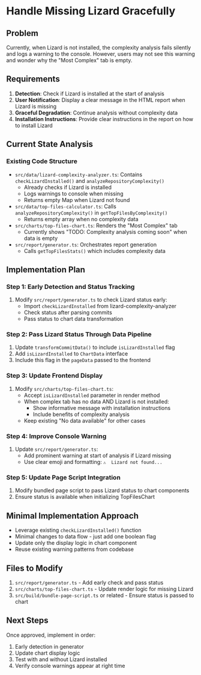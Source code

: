 # Handle Missing Lizard Gracefully

## Problem
Currently, when Lizard is not installed, the complexity analysis fails silently and logs a warning to the console. However, users may not see this warning and wonder why the "Most Complex" tab is empty.

## Requirements

1. **Detection**: Check if Lizard is installed at the start of analysis
2. **User Notification**: Display a clear message in the HTML report when Lizard is missing
3. **Graceful Degradation**: Continue analysis without complexity data
4. **Installation Instructions**: Provide clear instructions in the report on how to install Lizard

## Current State Analysis

### Existing Code Structure
- `src/data/lizard-complexity-analyzer.ts`: Contains `checkLizardInstalled()` and `analyzeRepositoryComplexity()`
  - Already checks if Lizard is installed
  - Logs warnings to console when missing
  - Returns empty Map when Lizard not found
- `src/data/top-files-calculator.ts`: Calls `analyzeRepositoryComplexity()` in `getTopFilesByComplexity()`
  - Returns empty array when no complexity data
- `src/charts/top-files-chart.ts`: Renders the "Most Complex" tab
  - Currently shows "TODO: Complexity analysis coming soon" when data is empty
- `src/report/generator.ts`: Orchestrates report generation
  - Calls `getTopFilesStats()` which includes complexity data

## Implementation Plan

### Step 1: Early Detection and Status Tracking
1. Modify `src/report/generator.ts` to check Lizard status early:
   - Import `checkLizardInstalled` from lizard-complexity-analyzer
   - Check status after parsing commits
   - Pass status to chart data transformation

### Step 2: Pass Lizard Status Through Data Pipeline
1. Update `transformCommitData()` to include `isLizardInstalled` flag
2. Add `isLizardInstalled` to `ChartData` interface
3. Include this flag in the `pageData` passed to the frontend

### Step 3: Update Frontend Display
1. Modify `src/charts/top-files-chart.ts`:
   - Accept `isLizardInstalled` parameter in render method
   - When complex tab has no data AND Lizard is not installed:
     - Show informative message with installation instructions
     - Include benefits of complexity analysis
   - Keep existing "No data available" for other cases

### Step 4: Improve Console Warning
1. Update `src/report/generator.ts`:
   - Add prominent warning at start of analysis if Lizard missing
   - Use clear emoji and formatting: `⚠️  Lizard not found...`

### Step 5: Update Page Script Integration
1. Modify bundled page script to pass Lizard status to chart components
2. Ensure status is available when initializing TopFilesChart

## Minimal Implementation Approach
- Leverage existing `checkLizardInstalled()` function
- Minimal changes to data flow - just add one boolean flag
- Update only the display logic in chart component
- Reuse existing warning patterns from codebase

## Files to Modify
1. `src/report/generator.ts` - Add early check and pass status
2. `src/charts/top-files-chart.ts` - Update render logic for missing Lizard
3. `src/build/bundle-page-script.ts` or related - Ensure status is passed to chart

## Next Steps
Once approved, implement in order:
1. Early detection in generator
2. Update chart display logic
3. Test with and without Lizard installed
4. Verify console warnings appear at right time